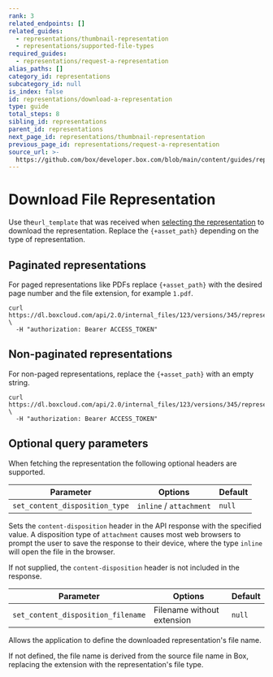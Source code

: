 ```yaml
---
rank: 3
related_endpoints: []
related_guides:
  - representations/thumbnail-representation
  - representations/supported-file-types
required_guides:
  - representations/request-a-representation
alias_paths: []
category_id: representations
subcategory_id: null
is_index: false
id: representations/download-a-representation
type: guide
total_steps: 8
sibling_id: representations
parent_id: representations
next_page_id: representations/thumbnail-representation
previous_page_id: representations/request-a-representation
source_url: >-
  https://github.com/box/developer.box.com/blob/main/content/guides/representations/download-a-representation.md
---
```

# Download File Representation

Use the`url_template` that was received when
[selecting the representation][select_representation] to download
the representation. Replace the `{+asset_path}` depending on
the type of representation.

## Paginated representations

For paged representations like PDFs replace `{+asset_path}`
with the desired page number and the file extension, for example
`1.pdf`.

<!-- markdownlint-disable line-length -->

```curl
curl https://dl.boxcloud.com/api/2.0/internal_files/123/versions/345/representations/pdf/content/3.pdf \
  -H "authorization: Bearer ACCESS_TOKEN"
```

<!-- markdownlint-enable line-length -->

## Non-paginated representations

For non-paged representations, replace the `{+asset_path}` with
an empty string.

<!-- markdownlint-disable line-length -->

```curl
curl https://dl.boxcloud.com/api/2.0/internal_files/123/versions/345/representations/jpg_32x32/content/ \
  -H "authorization: Bearer ACCESS_TOKEN"
```

<!-- markdownlint-eable line-length -->

## Optional query parameters

When fetching the representation the following optional headers
are supported.

| Parameter                      | Options                 | Default |
| ------------------------------ | ----------------------- | ------- |
| `set_content_disposition_type` | `inline` / `attachment` | `null`  |

Sets the `content-disposition` header in the API response with the specified
value. A disposition type of `attachment` causes most web browsers to prompt
the user to save the response to their device, where the type `inline`
will open the file in the browser.

If not supplied, the `content-disposition` header is not included in the
response.

| Parameter                      | Options                    | Default |
| ------------------------------ | -------------------------- | ------- |
| `set_content_disposition_filename` | Filename without extension | `null`  |

Allows the application to define the downloaded representation's file name.

If not defined, the file name is derived from the source file name in Box,
replacing the extension with the representation's file type.

[select_representation]: guide://representations/request-a-representation
